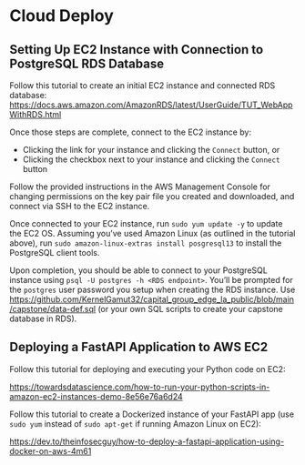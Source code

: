 # Cloud Deploy

## Setting Up EC2 Instance with Connection to PostgreSQL RDS Database

Follow this tutorial to create an initial EC2 instance and connected RDS database:
https://docs.aws.amazon.com/AmazonRDS/latest/UserGuide/TUT_WebAppWithRDS.html

Once those steps are complete, connect to the EC2 instance by:

- Clicking the link for your instance and clicking the `Connect` button, or
- Clicking the checkbox next to your instance and clicking the `Connect` button

Follow the provided instructions in the AWS Management Console for changing permissions on the key pair file you created and downloaded, and connect via SSH to the EC2 instance.

Once connected to your EC2 instance, run `sudo yum update -y` to update the EC2 OS. Assuming you’ve used Amazon Linux (as outlined in the tutorial above), run `sudo amazon-linux-extras install posgresql13` to install the PostgreSQL client tools.

Upon completion, you should be able to connect to your PostgreSQL instance using `psql -U postgres -h <RDS endpoint>`. You’ll be prompted for the `postgres` user password you setup when creating the RDS instance.
Use https://github.com/KernelGamut32/capital_group_edge_la_public/blob/main/capstone/data-def.sql (or your own SQL scripts to create your capstone database in RDS).

## Deploying a FastAPI Application to AWS EC2

Follow this tutorial for deploying and executing your Python code on EC2:

https://towardsdatascience.com/how-to-run-your-python-scripts-in-amazon-ec2-instances-demo-8e56e76a6d24

Follow this tutorial to create a Dockerized instance of your FastAPI app (use `sudo yum` instead of `sudo apt-get` if running Amazon Linux on EC2):

https://dev.to/theinfosecguy/how-to-deploy-a-fastapi-application-using-docker-on-aws-4m61
